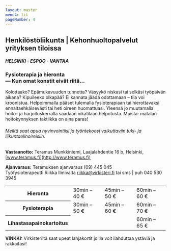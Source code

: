```yaml
---
layout: master
menu4: lit
pageNumber: 4
---
```


## Henkilöstöliikunta | Kehonhuoltopalvelut yrityksen tiloissa

##### HELSINKI - ESPOO - VANTAA

### Fysioterapia ja hieronta<br>&mdash; Kun omat konstit eivät riitä&hellip;
Kolottaako? Epämukavuuden tunnetta? Väsyykö niskasi tai selkäsi työpäivän aikana? Kipuileeko olkapää? Ei kannata jäädä odottamaan – tila voi kroonistua. Helpoimmalla pääset tulemalla fysioterapiaan tai hierottavaksi ennaltaehkäisevästi tai heti oireen huomattuasi. Yleensä jo muutamalla hoito- ja harjoituskerralla saadaan vikatilaan helpotusta. Muista: matalan hoitokynnyksen taktiikka on aina paras!

###### Meiltä saat apua hyvinvointiisi ja työntekoosi vaikuttaviin tuki- ja liikuntaelinoireisiin.

**<span class="grey">Vastaanotto:</span>** Teramus Munkkiniemi, Laajalahdentie 16 b, Helsinki, [www.teramus.fi](http://www.teramus.fi)

**<span class="grey">Ajanvaraus:</span>** Teramuksen ajanvaraus (09) 445 045  
Työfysioterapeutti Riikka Ilmivalta [riikka@virkisteri.fi](mailto:riikka@virkisteri.fi) tai sms | puh 040 530 3945

<table>
  <tr>
    <th>Hieronta</th><td>30min – 40 €</td><td>45min – 50 €</td><td>60min – 60 €</td>
  </tr>
  <tr>
    <th>Fysioterapia</th><td>30min – 50 €</td><td>45min – 60 €</td><td>60min – 70 €</td>
  </tr>
  <tr>
    <th>Lihastasapainokartoitus</th><td></td><td></td><td>60min – 65 €</td>
  </tr>
</table>

**VINKKI:** Virkisteriltä saat upeat lahjakortit joilla voit ilahduttaa ystäviä ja rakkaitasi!
